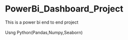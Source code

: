 # PowerBi_Dashboard_Project
This is a power bi end to end project<br><br>
Usng Python(Pandas,Numpy,Seaborn)
